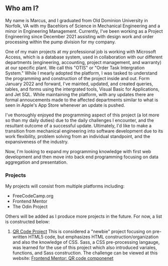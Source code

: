## Who am I?

My name is Marcus, and I graduated from Old Dominion University in Norfolk, VA with my Bacehlors of Science in Mechanical Engineering and a minor in Engineering Management. Currently, I've been working as a Project Engineering since December 2021 assisting with design work and order processing within the pump division for my company.

One of my main projects at my professional job is working with Microsoft Access, which is a database system, used in collaboration with our different departments (engineering, accounting, project management, and warranty) at our specific plant. We call this "OTIS" or "Order Task Intergration System." While I mearly adopted the platform, I was tasked to understand the programming and construction of the project inside and out. Form January 2022 and forward, I've mainted, updated, and created queries, tables, and forms using the intergrated tools, Visual Basic for Applications, and Jet SQL. While maintaining the platform, with any updates there are formal annoucements made to the affected departments similar to what is seen in Apple's App Store whenever an update is pushed.

I've thoroughly enjoyed the programming aspect of this project (a lot more so than my daily duties) due to the daily challenges I encounter, and the resultant outcome of a successful update. Ultimately, I'd like to make a transition from mechanical engineering into software development due to its work flexibility, problem solving from an individual standpoint, and the expansiveness of the industry.

Now, I'm looking to expand my programming knowledge with first web development and then move into back end programming focusing on data aggregation and presentation. 

### Projects

My projects will consist from multiple platforms including:
  - FreeCodeCamp.org
  - Frontend Mentor
  - The Odin Project

Others will be added as I produce more projects in the future. For now, a list is constructed below:

1. [QR Code Project](https://github.com/mlee99/qrCodeProject)
  This is considered a "newbie" project focusing on pre-written HTML5 code, but emphasizes HTML construction/organization and also the knowledge of CSS. Sass, a CSS pre-processing langauge, was learned for the use of this project which also introduced variales, functions, and Sass construction. The challenge can be viewed at this website: [Frontend Mentor: QR code componenet](https://www.frontendmentor.io/challenges/qr-code-component-iux_sIO_H)
